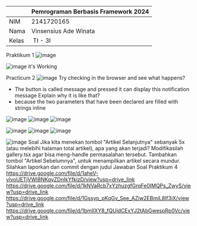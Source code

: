 |  | Pemrograman Berbasis Framework 2024 |
|--|--|
| NIM |  2141720165|
| Nama |  Vinsensius Ade Winata |
| Kelas | TI - 3I |

Praktikum 1
![image](https://drive.google.com/uc?export=view&id=1QPjFCLUEeucqTU3Ps8L8-qRwI8nibwlZ)

![image](https://drive.google.com/uc?export=view&id=1Gkz6you4Zg4knSxbu9Rt0dHItMahoBsk)
it's Working

Practicum 2
![image](https://drive.google.com/uc?export=view&id=1Ne4X86y-Dj3AYZJmXvUPmIuppuLyH3uN)
Try checking in the browser and see what happens?
- The button is called message and pressed it can display this notification message
Explain why it is like that?
- because the two parameters that have been declared are filled with strings inline

![image](https://drive.google.com/uc?export=view&id=1X_85stQapNDt0O30qFqoXYhKwND94FIO)
![image](https://drive.google.com/uc?export=view&id=1UWjLE2Ct_zkhY-QY88oRDx_zr02sezzE)
![image](https://drive.google.com/uc?export=view&id=1gBUgExDKdh78delqWb1TuQIMFHTgHVe4)


![image](https://drive.google.com/uc?export=view&id=1kNVaRcb7xYzhuzgfGrqFe0IMQPs_ZwyS)
![image](https://drive.google.com/uc?export=view&id=1Gssyo_pKqGv_See_AZiw2EBmiL8lf3i)
![image](https://drive.google.com/uc?export=view&id=1bmIIXY8_fQUjdCExYJ2tAbGwespRp0Vc)

![image](https://drive.google.com/uc?export=view&id=aheV-vivoUETjVWI8NKqyZDnIkYfkizD)
Soal
Jika kita menekan tombol "Artikel Selanjutnya" sebanyak 5x (atau melebihi halaman total artikel), apa yang akan terjadi?
Modifikasilah gallery.tsx agar bisa meng-handle permasalahan tersebut.
Tambahkan tombol "Artikel Sebelumnya", untuk menampilkan artikel secara mundur.
Silahkan laporkan dan commit dengan judul Jawaban Soal Praktikum 4
https://drive.google.com/file/d/1aheV-vivoUETjVWI8NKqyZDnIkYfkizD/view?usp=drive_link
https://drive.google.com/file/d/1kNVaRcb7xYzhuzgfGrqFe0IMQPs_ZwyS/view?usp=drive_link
https://drive.google.com/file/d/1Gssyo_pKqGv_See_AZiw2EBmiL8lf3iX/view?usp=drive_link
https://drive.google.com/file/d/1bmIIXY8_fQUjdCExYJ2tAbGwespRp0Vc/view?usp=drive_link